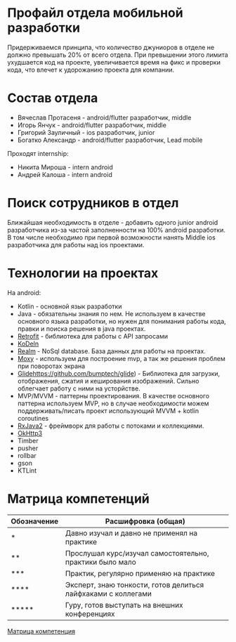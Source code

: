 # Профайл отдела мобильной разработки

Придерживаемся принципа, что количество джуниоров в отделе не должно превышать 20% от всего отдела. При превышении этого лимита ухудшается код на проекте, увеличивается время на фикс и проверки кода, что влечет к удорожанию проекта для компании.

# Состав отдела

- Вячеслав Протасеня - android/flutter разработчик, middle
- Игорь Янчук - android/flutter разработчик, middle
- Григорий Зауличный - ios разработчик, junior
- Богатко Александр - android/flutter разработчик, Lead mobile

Проходят internship:
- Никита Мироша - intern android
- Андрей Калоша - intern android

# Поиск сотрудников в отдел

Ближайшая необходимость в отделе - добавить одного junior android разработчика из-за частой заполненности на 100% android разработки.
В том числе необходимо при первой возможности нанять Middle ios разработчика для работы над ios проектами.

# Технологии на проектах
На android: 
- Kotlin - основной язык разработки 
- Java - обязательны знания по нем. Не используем в качестве основного языка разработки, но нужен для понимания работы кода, правки и поиска решения в java проектах.
- [Retrofit](https://github.com/square/retrofit) - библиотека для работы с API запросами
- [KoDeIn](https://github.com/Kodein-Framework/Kodein-DI) 
- [Realm](https://docs.mongodb.com/realm-legacy/docs/kotlin/latest/index.html) - NoSql database. База данных для работы на проектах. 
- [Moxy](https://github.com/Arello-Mobile/Moxy) - используем для построение mvp, а так же решения проблем при поворотах экрана
- [Glide]()https://github.com/bumptech/glide) - Библиотека для загрузки, отображения, сжатия и кеширования изображений. Сильно облегчает работу с ними на усторйстве.
-  MVP/MVVM - паттерны проектирования. В качестве основного паттерна используем MVP, но в случае необходимости можем поддерживать/писать проект использующий MVVM + kotlin coroutines
-  [RxJava2](https://github.com/ReactiveX/RxAndroid) - фреймворк для работы с потоками и коллекциями.
-  [OkHttp3](https://square.github.io/okhttp/4.x/okhttp/okhttp3/) 
-  Timber 
-  pusher
-  rollbar
-  gson
-  KTLint

# Матрица компетенций
| Обозначение | Расшифровка (общая) |
| ------ | ------- |
| * | Давно изучал и давно не применял на практике |
| ** | Прослушал курс/изучал самостоятельно, практики было мало |
| *** | Практик, регулярно применяю на практике |
| \*\*\*\* | Эксперт, знаю тонкости, готов делиться лайфхаками с коллегами |
| \*\*\*\*\* | Гуру, готов выступать на внешних конференциях |

 [Матрица компетенция](https://github.com/AlexBogatko/playbook/blob/main/images/competentions.png)
